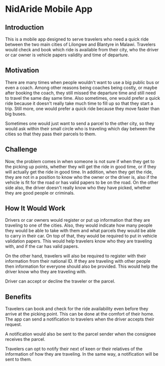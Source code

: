 
# NidAride Mobile App
## Introduction
This is a mobile app designed to serve travelers who need a quick ride between the two main cities of Lilongwe and Blantyre in Malawi. Travelers would check and book which ride is available from their city, who the driver or car owner is vehicle papers validity and time of departure.

## Motivation
There are many times when people wouldn't want to use a big public bus or even a coach. Among other reasons being coaches being costly, or maybe after booking the coach, they still missed the departure time and still need to travel the same day same time. Also sometimes, one would prefer a quick ride because it doesn't really take much time to fill up so that they start a trip. Still more, one would prefer a quick ride because they move faster than big buses.

Sometimes one would just want to send a parcel to the other city, so they would ask within their small circle who is traveling which day between the cities so that they pass their parcels to them.

## Challenge
Now, the problem comes in when someone is not sure if when they get to the picking up points, whether they will get the ride in good time, or if they will actually get the ride in good time. In addition, when they get the ride, they are not in a position to know who the owner or the driver is, also if the vehicle is fit for the road or has valid papers to be on the road. On the other side also, the driver doesn't really know who they have picked, whether they are good people or criminals.

## How It Would Work
Drivers or car owners would register or put up information that they are traveling to one of the cities. Also, they would indicate how many people they would be able to take with them and what parcels they would be able to carry in their car. On top of that, they would be required to put in vehicle validation papers. This would help travelers know who they are traveling with, and if the car has valid papers.

On the other hand, travelers will also be required to register with their information from their national ID. If they are traveling with other people then information for everyone should also be provided. This would help the driver know who they are traveling with.

Driver can accept or decline the traveler or the parcel.

## Benefits
Travelers can book and check for the ride availability even before they arrive at the picking point. This can be done at the comfort of their home. The app can send a notification to travelers when the driver accepts their request.

A notification would also be sent to the parcel sender when the consignee receives the parcel.

Travelers can opt to notify their next of keen or their relatives of the information of how they are traveling. In the same way, a notification will be sent to them.

